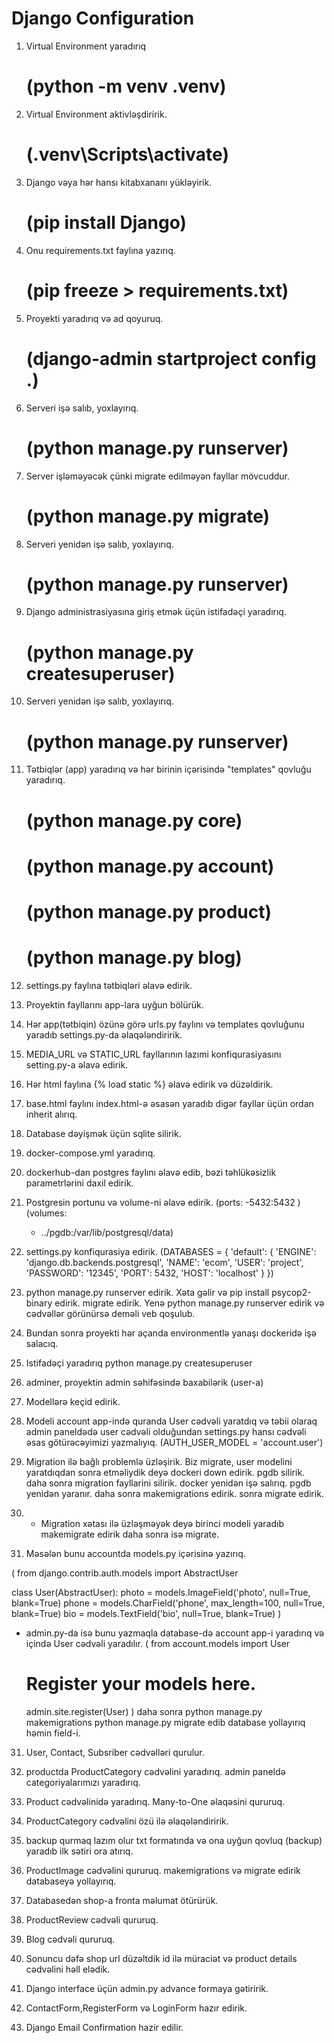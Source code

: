 # Django Configuration

1. Virtual Environment yaradırıq 
    # (python -m venv .venv)

2. Virtual Environment aktivləşdiririk.
    # (.venv\Scripts\activate)

3. Django vəya hər hansı kitabxananı yükləyirik.
    # (pip install Django)

4. Onu requirements.txt faylına yazırıq.
    # (pip freeze > requirements.txt)

5. Proyekti yaradırıq və ad qoyuruq.
    # (django-admin startproject config .)

6. Serveri işə salıb, yoxlayırıq.
    # (python manage.py runserver)

7. Server işləməyəcək çünki migrate edilməyən fayllar mövcuddur.
    # (python manage.py migrate)

8. Serveri yenidən işə salıb, yoxlayırıq.
    # (python manage.py runserver)

9. Django administrasiyasına giriş etmək üçün istifadəçi yaradırıq.
    # (python manage.py createsuperuser)

10. Serveri yenidən işə salıb, yoxlayırıq.
    # (python manage.py runserver)

11. Tətbiqlər (app) yaradırıq və hər birinin içərisində "templates" qovluğu yaradırıq.
    # (python manage.py core)
    # (python manage.py account)
    # (python manage.py product)
    # (python manage.py blog)

12. settings.py faylına tətbiqləri əlavə edirik.

13. Proyektin fayllarını app-lara uyğun bölürük.

14. Hər app(tətbiqin) özünə görə urls.py faylını və templates qovluğunu yaradıb settings.py-da əlaqələndiririk.

15. MEDIA_URL və STATIC_URL fayllarının lazımi konfiqurasiyasını setting.py-a əlavə edirik.

16. Hər html faylına {% load static %} əlavə edirik və düzəldirik.

17. base.html faylını index.html-ə əsasən yaradıb digər fayllar üçün ordan inherit alırıq.

18. Database dəyişmək üçün sqlite silirik.

19. docker-compose.yml yaradırıq.

20. dockerhub-dan postgres faylını əlavə edib, bəzi təhlükəsizlik parametrlərini daxil edirik.

21. Postgresin portunu və volume-ni əlavə edirik. 
(ports:
      -5432:5432 )
(volumes:
      - ../pgdb:/var/lib/postgresql/data)

22. settings.py konfiqurasiya edirik.
(DATABASES = {
    'default': {
        'ENGINE': 'django.db.backends.postgresql',
        'NAME': 'ecom',
        'USER': 'project',
        'PASSWORD': '12345',
        'PORT': 5432,
        'HOST': 'localhost'
    }
})

23. python manage.py runserver edirik. Xəta gəlir və pip install psycop2-binary edirik. migrate edirik. Yenə python manage.py runserver edirik və cədvəllər görünürsə deməli veb qoşulub.

24. Bundan sonra proyekti hər açanda environmentlə yanaşı dockeridə işə salacıq.

25. Istifadəçi yaradırıq 
    python manage.py createsuperuser

26. adminer, proyektin admin səhifəsində baxabilərik (user-a)

27. Modellərə keçid edirik.

28. Modeli account app-ində quranda User cədvəli yaratdıq və təbii olaraq admin paneldədə user cədvəli olduğundan settings.py hansı cədvəli əsas götürəcəyimizi yazmalıyıq. 
(AUTH_USER_MODEL = 'account.user')

29. Migration ilə bağlı problemlə üzləşirik. Biz migrate, user modelini yaratdıqdan sonra etməliydik deyə dockeri down edirik. pgdb silirik. daha sonra migration fayllarini silirik. docker yenidən işə salırıq. pgdb yenidən yaranır. daha sonra makemigrations edirik. sonra migrate edirik.

29. * Migration xətası ilə üzləşməyək deyə birinci modeli yaradıb makemigrate edirik daha sonra isə migrate.

30. Məsələn bunu accountda models.py içərisinə yazırıq.

(
from django.contrib.auth.models import AbstractUser

class User(AbstractUser):
    photo = models.ImageField('photo', null=True, blank=True)
    phone = models.CharField('phone', max_length=100, null=True, blank=True)
    bio = models.TextField('bio', null=True, blank=True)
)

  * admin.py-da isə bunu yazmaqla database-də account app-i yaradırıq və içində User cədvəli yaradılır.
    (
    from account.models import User

    # Register your models here.

    admin.site.register(User)
    )
 daha sonra python manage.py makemigrations 
            python manage.py migrate 
            edib database yollayırıq həmin field-i.
31. User, Contact, Subsriber cədvəlləri qurulur.

32. productda ProductCategory cədvəlini yaradırıq. admin paneldə categoriyalarımızı yaradırıq.

33. Product cədvəlinidə yaradırıq. Many-to-One əlaqəsini qururuq.

34. ProductCategory cədvəlini özü ilə əlaqələndiririk.

35. backup qurmaq lazım olur txt formatında və ona uyğun qovluq (backup) yaradıb ilk sətiri ora atırıq.

36. ProductImage cədvəlini qururuq. makemigrations və migrate edirik databaseyə yollayırıq.

37. Databasedən shop-a fronta məlumat ötürürük.

38. ProductReview cədvəli qururuq.

39. Blog cədvəli qururuq.

40. Sonuncu dəfə shop url düzəltdik id ilə müraciət və product details cədvəlini həll elədik.

41. Django interface üçün admin.py advance formaya gətiririk.

42. ContactForm,RegisterForm və LoginForm hazır edirik.

43. Django Email Confirmation hazir edilir.
 
<!-- Template Filter dersine baxdiq sonuncu defe -->